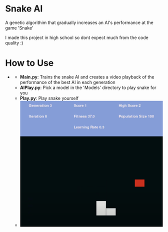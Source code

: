 # Snake AI

A genetic algorithim that gradually increases an AI's performance at the game 'Snake'

I made this project in high school so dont expect much from the code quality :)


# How to Use
  -
      - **Main.py**: Trains the snake AI and creates a video playback of the performance of the best AI in each generation
      - **AIPlay.py**: Pick a model in the 'Models' directory to play snake for you
      - **Play.py**: Play snake yourself
      - ![](./img/snake.png)
